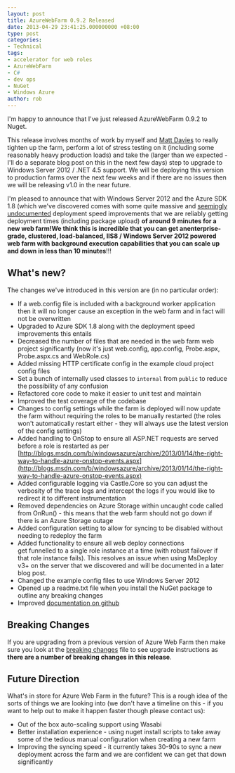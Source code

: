 ```yaml
---
layout: post
title: AzureWebFarm 0.9.2 Released
date: 2013-04-29 23:41:25.000000000 +08:00
type: post
categories:
- Technical
tags:
- accelerator for web roles
- AzureWebFarm
- C#
- dev ops
- NuGet
- Windows Azure
author: rob
---
```



I'm happy to announce that I've just released AzureWebFarm 0.9.2 to Nuget.



This release involves months of work by myself and [Matt Davies](http://blog.mdavies.net/) to really tighten up the farm, perform a lot of stress testing on it (including some reasonably heavy production loads) and take the (larger than we expected - I'll do a separate blog post on this in the next few days) step to upgrade to Windows Server 2012 / .NET 4.5 support. We will be deploying this version to production farms over the next few weeks and if there are no issues then we will be releasing v1.0 in the near future.



I'm pleased to announce that with Windows Server 2012 and the Azure SDK 1.8 (which we've discovered comes with some quite massive and [seemingly undocumented](http://msdn.microsoft.com/en-us/library/windowsazure/ff683673.aspx#BK_October2012) deployment speed improvements that we are reliably getting deployment times (including package upload) **of around 9 minutes for a new web farm!**We think this is incredible that you can get an**enterprise-grade, clustered, load-balanced, IIS8 / Windows Server 2012 powered web farm with background execution capabilities that you can scale up and down in less than 10 minutes**!!!


## What's new?


The changes we've introduced in this version are (in no particular order):


- If a web.config file is included with a background worker application then it will no longer cause an exception in the web farm and in fact will not be overwritten
- Upgraded to Azure SDK 1.8 along with the deployment speed improvements this entails
- Decreased the number of files that are needed in the web farm web project significantly (now it's just web.config, app.config, Probe.aspx, Probe.aspx.cs and WebRole.cs)
- Added missing HTTP certificate config in the example cloud project config files
- Set a bunch of internally used classes to `internal` from `public` to reduce the possibility of any confusion
- Refactored core code to make it easier to unit test and maintain
- Improved the test coverage of the codebase
- Changes to config settings while the farm is deployed will now update the farm without requiring the roles to be manually restarted (the roles won't automatically restart either - they will always use the latest version of the config settings)
- Added handling to OnStop to ensure all ASP.NET requests are served before a role is restarted as per [http://blogs.msdn.com/b/windowsazure/archive/2013/01/14/the-right-way-to-handle-azure-onstop-events.aspx](http://blogs.msdn.com/b/windowsazure/archive/2013/01/14/the-right-way-to-handle-azure-onstop-events.aspx)
- Added configurable logging via Castle.Core so you can adjust the verbosity of the trace logs and intercept the logs if you would like to redirect it to different instrumentation
- Removed dependencies on Azure Storage within uncaught code called from OnRun() - this means that the web farm should not go down if there is an Azure Storage outage
- Added configuration setting to allow for syncing to be disabled without needing to redeploy the farm
- Added functionality to ensure all web deploy connections get funnelled to a single role instance at a time (with robust failover if that role instance fails). This resolves an issue when using MsDeploy v3+ on the server that we discovered and will be documented in a later blog post.
- Changed the example config files to use Windows Server 2012
- Opened up a readme.txt file when you install the NuGet package to outline any breaking changes
- Improved [documentation on github](https://github.com/robdmoore/azurewebfarm)


## Breaking Changes


If you are upgrading from a previous version of Azure Web Farm then make sure you look at the [breaking changes](https://github.com/robdmoore/AzureWebFarm/blob/master/BREAKING_CHANGES.md) file to see upgrade instructions as **there are a number of breaking changes in this release**.


## Future Direction


What's in store for Azure Web Farm in the future? This is a rough idea of the sorts of things we are looking into (we don't have a timeline on this - if you want to help out to make it happen faster though please contact us):


- Out of the box auto-scaling support using Wasabi
- Better installation experience - using nuget install scripts to take away some of the tedious manual configuration when creating a new farm
- Improving the syncing speed - it currently takes 30-90s to sync a new deployment across the farm and we are confident we can get that down significantly

